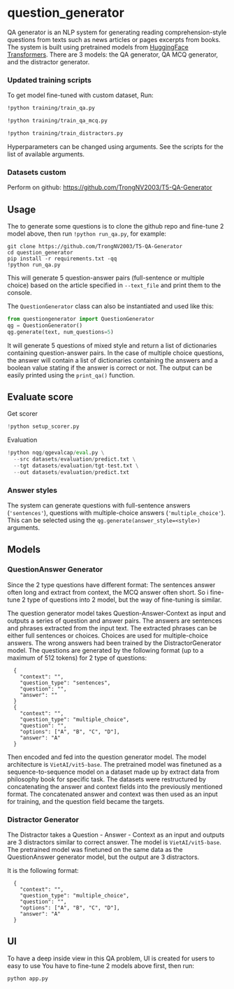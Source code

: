 # question_generator

QA generator is an NLP system for generating reading comprehension-style questions from texts such as news articles or pages excerpts from books. The system is built using pretrained models from [HuggingFace Transformers](https://github.com/huggingface/transformers). 
There are 3 models: the QA generator, QA MCQ generator, and the distractor generator.

### Updated training scripts

To get model fine-tuned with custom dataset, Run:

```bash
!python training/train_qa.py
```

```bash
!python training/train_qa_mcq.py
```

```bash
!python training/train_distractors.py
```


Hyperparameters can be changed using arguments. See the scripts for the list of available arguments.

### Datasets custom
Perform on github: https://github.com/TrongNV2003/T5-QA-Generator

## Usage

The to generate some questions is to clone the github repo and fine-tune 2 model above, then run `!python run_qa.py`, for example:

```
git clone https://github.com/TrongNV2003/T5-QA-Generator
cd question_generator
pip install -r requirements.txt -qq
!python run_qa.py
```

This will generate 5 question-answer pairs (full-sentence or multiple choice) based on the article specified in `--text_file` and print them to the console.

The `QuestionGenerator` class can also be instantiated and used like this:

```python
from questiongenerator import QuestionGenerator
qg = QuestionGenerator()
qg.generate(text, num_questions=5)
```

It will generate 5 questions of mixed style and return a list of dictionaries containing question-answer pairs. In the case of multiple choice questions, the answer will contain a list of dictionaries containing the answers and a boolean value stating if the answer is correct or not. The output can be easily printed using the `print_qa()` function.

## Evaluate score
Get scorer
```python
!python setup_scorer.py 
```

Evaluation
```python
!python nqg/qgevalcap/eval.py \
  --src datasets/evaluation/predict.txt \
  --tgt datasets/evaluation/tgt-test.txt \
  --out datasets/evaluation/predict.txt
```
### Answer styles

The system can generate questions with full-sentence answers (`'sentences'`), questions with multiple-choice answers (`'multiple_choice'`). This can be selected using the `qg.generate(answer_style=<style>)` arguments.

## Models

### QuestionAnswer Generator
Since the 2 type questions have different format: The sentences answer often long and extract from context, the MCQ answer often short. So i fine-tune 2 type of questions into 2 model, but the way of fine-tuning is similar.

The question generator model takes Question-Answer-Context as input and outputs a series of question and answer pairs. The answers are sentences and phrases extracted from the input text. The extracted phrases can be either full sentences or choices. Choices are used for multiple-choice answers. The wrong answers had been trained by the DistractorGenerator model. The questions are generated by the following format (up to a maximum of 512 tokens) for 2 type of questions:

```
  {
    "context": "",
    "question_type": "sentences",
    "question": "",
    "answer": ""
  }
  {
    "context": "",
    "question_type": "multiple_choice",
    "question": "",
    "options": ["A", "B", "C", "D"],
    "answer": "A"
  }
```

Then encoded and fed into the question generator model. The model architecture is `VietAI/vit5-base`. The pretrained model was finetuned as a sequence-to-sequence model on a dataset made up by extract data from philosophy book for specific task. The datasets were restructured by concatenating the answer and context fields into the previously mentioned format. The concatenated answer and context was then used as an input for training, and the question field became the targets.

### Distractor Generator

The Distractor takes a Question - Answer - Context as an input and outputs are 3 distractors similar to correct answer. The model is `VietAI/vit5-base`. The pretrained model was finetuned on the same data as the QuestionAnswer generator model, but the output are 3 distractors.

 It is the following format:

```
  {
    "context": "",
    "question_type": "multiple_choice",
    "question": "",
    "options": ["A", "B", "C", "D"],
    "answer": "A"
  }
```

## UI
To have a deep inside view in this QA problem, UI is created for users to easy to use 
You have to fine-tune 2 models above first, then run:
```python
python app.py
```